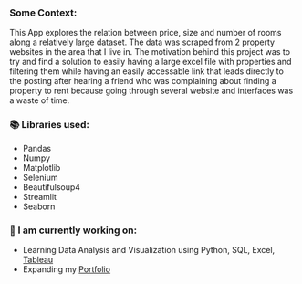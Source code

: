 ### Some Context:
This App explores the relation between price, size and number of rooms along a relatively large dataset. The data was scraped from 2 property websites in the area that I live in. The motivation behind this project was to try and find a solution to easily having a large excel file with properties and filtering them while having an easily accessable link that leads directly to the posting after hearing a friend who was complaining about finding a property to rent because going through several website and interfaces was a waste of time.
&nbsp;
### :books: Libraries used:
- Pandas
- Numpy
- Matplotlib
- Selenium
- Beautifulsoup4
- Streamlit
- Seaborn
&nbsp;
### 🌱 I am currently working on:
- Learning Data Analysis and Visualization using Python, SQL, Excel, [Tableau](https://public.tableau.com/app/profile/yousef.barakat)
- Expanding my [Portfolio](https://github.com/YousefBarakat99/My_Portfolio)
